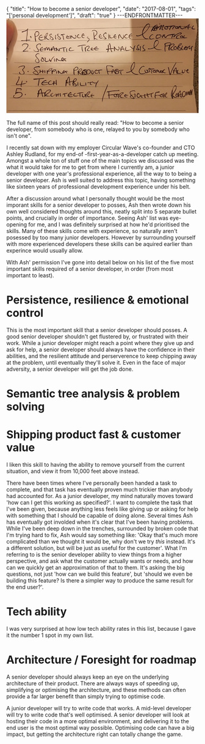 {
  "title": "How to become a senior developer",
  "date": "2017-08-01",
  "tags": "['personal development']",
  "draft": "true"
}
---ENDFRONTMATTER---
![How to become a senior developer](media/how-to-become-a-senior-developer.jpg "How to become a senior developer")

The full name of this post should really read: "How to become a senior developer, from somebody who is one, relayed to you by somebody who isn't one".

I recently sat down with my employer Circular Wave's co-founder and CTO Ashley Rudland, for my end-of -first-year-as-a-developer catch up meeting. Amongst a whole ton of stuff one of the main topics we discussed was the what it would take for me to get from where I currently am, a junior developer with one year's professional experience, all the way to to being a senior developer. Ash is well suited to address this topic, having something like sixteen years of professional development experience under his belt.

After a discussion around what I personally thought would be the most imporant skills for a senior developer to posses, Ash then wrote down his own well considered thoughts around this, neatly split into 5 separate bullet points, and crucially in order of importance. Seeing Ash' list was eye-opening for me, and I was definitely surprised at how he'd prioritised the skills. Many of these skills come with experience, so naturally aren't posessed by too many junior developers. However by surrounding yourself with more experienced developers these skills can be aquired earlier than experince would usually allow.

With Ash' permission I've gone into detail below on his list of the five most important skills required of a senior developer, in order (from most important to least).

# Persistence, resilience & emotional control

This is the most important skill that a senior developer should posses. A good senior developer shouldn't get flustered by, or frustrated with their work. While a junior developer might reach a point where they give up and ask for help, a senior developer should always have the confidence in their abilities, and the resilient attitude and perserverence to keep chipping away at the problem, until eventually they'll solve it. Even in the face of major adversity, a senior developer will get the job done.

# Semantic tree analysis & problem solving



# Shipping product fast & customer value

I liken this skill to having the ability to remove yourself from the current situation, and view it from 10,000 feet above instead.

There have been times where I've personally been handed a task to complete, and that task has eventually proven much trickier than anybody had accounted for. As a junior developer, my mind naturally moves toward 'how can I get this working as specified?'. I want to complete the task that I've been given, because anything less feels like giving up or asking for help with something that I should be capable of doing alone. Several times Ash has eventually got involded when it's clear that I've been having problems. While I've been deep down in the trenches, surrounded by broken code that I'm trying hard to fix, Ash would say something like: 'Okay that's much more complicated than we thought it would be, why don't we try *this* instead. It's a different solution, but will be just as useful for the customer'. What I'm referring to is the senior developer ability to view things from a higher perspective, and ask what the customer actually wants or needs, and how can we quickly get an approximation of that to them. It's asking the big questions, not just 'how can we build this feature', but 'should we even be building this feature? Is there a simpler way to produce the same result for the end user?'.

# Tech ability

I was very surprised at how low tech ability rates in this list, because I gave it the number 1 spot in my own list.

# Architecture / Foresight for roadmap

A senior developer should always keep an eye on the underlying architecture of their product. There are always ways of speeding up, simplifying or optimising the architecture, and these methods can often provide a far larger benefit than simply trying to optimise code.

A junior developer will try to write code that works. A mid-level developer will try to write code that's well optimised. A senior developer will look at hosting their code in a more optimal environment, and delivering it to the end user is the most optimal way possible. Optimising code can have a big impact, but getting the architecture right can totally change the game.